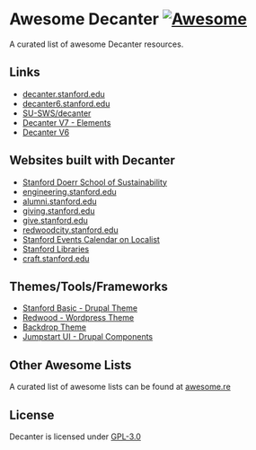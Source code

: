 # Awesome Decanter [![Awesome](https://cdn.jsdelivr.net/gh/sindresorhus/awesome@d7305f38d29fed78fa85652e3a63e154dd8e8829/media/badge.svg)](https://github.com/sindresorhus/awesome)

A curated list of awesome Decanter resources.

## Links
- [decanter.stanford.edu](https://decanter.stanford.edu)
- [decanter6.stanford.edu](https://decanter6.stanford.edu)
- [SU-SWS/decanter](https://github.com/SU-SWS/decanter)
- [Decanter V7 - Elements](https://decanter-v7.netlify.app)
- [Decanter V6](https://decanter-v6.netlify.app)

## Websites built with Decanter
- [Stanford Doerr School of Sustainability](https://sustainability.stanford.edu)
- [engineering.stanford.edu](https://engineering.stanford.edu)
- [alumni.stanford.edu](https://alumni.stanford.edu)
- [giving.stanford.edu](https://giving.stanford.edu)
- [give.stanford.edu](https://give.stanford.edu)
- [redwoodcity.stanford.edu](https://redwoodcity.stanford.edu)
- [Stanford Events Calendar on Localist](https://events.stanford.edu)
- [Stanford Libraries](https://library.stanford.edu)
- [craft.stanford.edu](https://craft.stanford.edu/)

## Themes/Tools/Frameworks
- [Stanford Basic - Drupal Theme](https://github.com/su-sws/stanford_basic/)
- [Redwood - Wordpress Theme](https://drive.google.com/file/d/1VWwgp0pWy6pANO-i7LBSFJr-U1khhQWp/view)
- [Backdrop Theme](https://github.com/borisay/backdrop_decanter)
- [Jumpstart UI - Drupal Components](https://github.com/SU-SWS/jumpstart_ui)

## Other Awesome Lists
A curated list of awesome lists can be found at [awesome.re](https://awesome.re/)

## License
Decanter is licensed under [GPL-3.0](/LICENSE.md)
